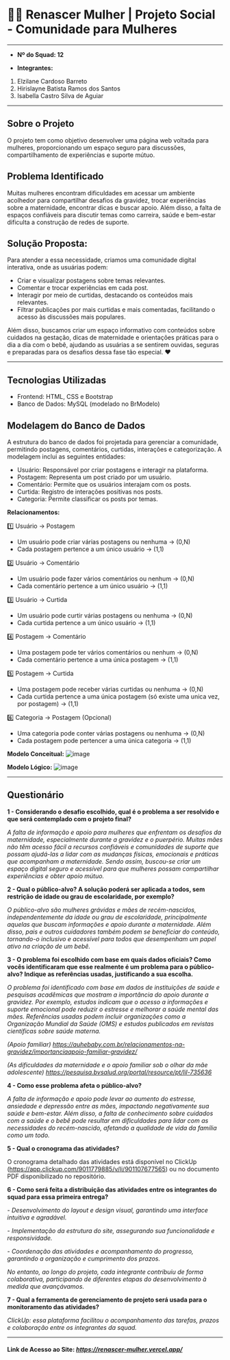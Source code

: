 # 🤱🏻 Renascer Mulher | Projeto Social - Comunidade para Mulheres
___

- **Nº do Squad: 12**

- **Integrantes:**

1. Elzilane Cardoso Barreto
2. Hirislayne Batista Ramos dos Santos
3. Isabella Castro Silva de Aguiar

___
   
## Sobre o Projeto 
O projeto tem como objetivo desenvolver uma página web voltada para mulheres, 
proporcionando um espaço seguro para discussões, compartilhamento de experiências e suporte mútuo.

## Problema Identificado
Muitas mulheres encontram dificuldades em acessar um ambiente acolhedor para compartilhar desafios da gravidez, trocar 
experiências sobre a maternidade, encontrar dicas e buscar apoio. Além disso, a falta de espaços confiáveis para discutir 
temas como carreira, saúde e bem-estar dificulta a construção de redes de suporte.

## Solução Proposta:
Para atender a essa necessidade, criamos uma comunidade digital interativa, onde as usuárias podem:
- Criar e visualizar postagens sobre temas relevantes.
- Comentar e trocar experiências em cada post.
- Interagir por meio de curtidas, destacando os conteúdos mais relevantes.
- Filtrar publicações por mais curtidas e mais comentadas, facilitando o acesso às discussões mais populares.

Além disso, buscamos criar um espaço informativo com conteúdos sobre cuidados na gestação, dicas de maternidade e 
orientações práticas para o dia a dia com o bebê, ajudando as usuárias a se sentirem ouvidas, seguras e preparadas 
para os desafios dessa fase tão especial. ❤️
___

## Tecnologias Utilizadas
- Frontend: HTML, CSS e Bootstrap
- Banco de Dados: MySQL (modelado no BrModelo)

## Modelagem do Banco de Dados
A estrutura do banco de dados foi projetada para gerenciar a comunidade, permitindo postagens, comentários, curtidas, interações e categorização. A modelagem inclui as seguintes entidades:
- Usuário: Responsável por criar postagens e interagir na plataforma.
- Postagem: Representa um post criado por um usuário.
- Comentário: Permite que os usuários interajam com os posts.
- Curtida: Registro de interações positivas nos posts.
- Categoria: Permite classificar os posts por temas.

**Relacionamentos:**

1️⃣ Usuário → Postagem
- Um usuário pode criar várias postagens ou nenhuma → (0,N)
- Cada postagem pertence a um único usuário → (1,1)
  
2️⃣ Usuário → Comentário
- Um usuário pode fazer vários comentários ou nenhum → (0,N)
- Cada comentário pertence a um único usuário → (1,1)

3️⃣ Usuário → Curtida
- Um usuário pode curtir várias postagens ou nenhuma → (0,N)
- Cada curtida pertence a um único usuário → (1,1)

4️⃣ Postagem → Comentário
- Uma postagem pode ter vários comentários ou nenhum → (0,N)
- Cada comentário pertence a uma única postagem → (1,1)

5️⃣ Postagem → Curtida
- Uma postagem pode receber várias curtidas ou nenhuma → (0,N)
- Cada curtida pertence a uma única postagem (só existe uma unica vez, por postagem) → (1,1)

6️⃣ Categoria → Postagem (Opcional)
- Uma categoria pode conter várias postagens ou nenhuma → (0,N)
- Cada postagem pode pertencer a uma única categoria → (1,1)

**Modelo Conceitual:**
![image](https://github.com/user-attachments/assets/75a6a188-8c02-4c89-adf2-dc16df4ba2e0)

**Modelo Lógico:**
![image](https://github.com/user-attachments/assets/d9900ced-ab45-4864-b196-7b78b792b9d1)

___

## Questionário

**1 - Considerando o desafio escolhido, qual é o problema a ser resolvido e que será contemplado com o projeto final?**  

*A falta de informação e apoio para mulheres que enfrentam os desafios da maternidade,
especialmente durante a gravidez e o puerpério. Muitas mães não têm acesso fácil a
recursos confiáveis e comunidades de suporte que possam ajudá-las a lidar com as
mudanças físicas, emocionais e práticas que acompanham a maternidade. Sendo assim, 
buscou-se criar um espaço digital seguro e acessível para que mulheres possam compartilhar 
experiências e obter apoio mútuo.*

**2 - Qual o público-alvo? A solução poderá ser aplicada a todos, sem restrição de idade ou grau de escolaridade, por exemplo?**  

*O público-alvo são mulheres grávidas e mães de recém-nascidos, independentemente da
idade ou grau de escolaridade, principalmente aquelas que buscam informações e apoio durante a maternidade. 
Além disso, pais e outros cuidadores também podem se beneficiar do conteúdo, tornando-o inclusivo e acessível 
para todos que desempenham um papel ativo na criação de um bebê.*

**3 - O problema foi escolhido com base em quais dados oficiais? Como vocês identificaram que esse realmente é um problema para o público-alvo? Indique as referências usadas, justificando a sua escolha.**

*O problema foi identificado com base em dados de instituições de saúde e pesquisas
acadêmicas que mostram a importância do apoio durante a gravidez. Por exemplo,
estudos indicam que o acesso a informações e suporte emocional pode reduzir o estresse
e melhorar a saúde mental das mães. Referências usadas podem incluir organizações
como a Organização Mundial da Saúde (OMS) e estudos publicados em revistas
científicas sobre saúde materna.*

*(Apoio familiar) https://auhebaby.com.br/relacionamentos-na-gravidez/importanciaapoio-familiar-gravidez/*

*(As dificuldades da maternidade e o apoio familiar sob o olhar da mãe adolescente)
https://pesquisa.bvsalud.org/portal/resource/pt/lil-735636*


**4 - Como esse problema afeta o público-alvo?**

*A falta de informação e apoio pode levar ao aumento do estresse, ansiedade e depressão 
entre as mães, impactando negativamente sua saúde e bem-estar. Além disso, a falta de 
conhecimento sobre cuidados com a saúde e o bebê pode resultar em dificuldades para 
lidar com as necessidades do recém-nascido, afetando a qualidade de vida da família 
como um todo.*

**5 - Qual o cronograma das atividades?**  

O cronograma detalhado das atividades está disponível no ClickUp (https://app.clickup.com/9011779885/v/li/901107677565) 
ou no documento PDF disponibilizado no repositório.

**6 - Como será feita a distribuição das atividades entre os integrantes do squad para essa primeira entrega?**

*- Desenvolvimento do layout e design visual, garantindo uma interface intuitiva e agradável.*

*- Implementação da estrutura do site, assegurando sua funcionalidade e responsividade.*

*- Coordenação das atividades e acompanhamento do progresso, garantindo a organização e cumprimento dos prazos.*

*No entanto, ao longo do projeto, cada integrante contribuiu de forma colaborativa, 
participando de diferentes etapas do desenvolvimento à medida que avançávamos.*

**7 - Qual a ferramenta de gerenciamento de projeto será usada para o monitoramento das atividades?** 

*ClickUp: essa plataforma facilitou o acompanhamento das tarefas, prazos e colaboração 
entre os integrantes da squad.*
____

#### Link de Acesso ao Site: *https://renascer-mulher.vercel.app/*

